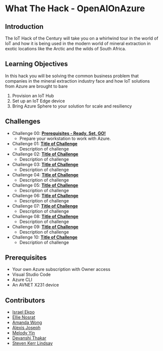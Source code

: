 # What The Hack - OpenAIOnAzure

## Introduction

The IoT Hack of the Century will take you on a whirlwind tour in the world of IoT and how it is being used in the modern world of mineral extraction in exotic locations like the Arctic and the wilds of South Africa.

## Learning Objectives

In this hack you will be solving the common business problem that companies in the mineral extraction industry face and how IoT solutions from Azure are brought to bare

1. Provision an IoT Hub
2. Set up an IoT Edge device
3. Bring Azure Sphere to your solution for scale and resiliency

## Challenges

- Challenge 00: **[Prerequisites - Ready, Set, GO!](Student/Challenge-00.md)**
	 - Prepare your workstation to work with Azure.
- Challenge 01: **[Title of Challenge](Student/Challenge-01.md)**
	 - Description of challenge
- Challenge 02: **[Title of Challenge](Student/Challenge-02.md)**
	 - Description of challenge
- Challenge 03: **[Title of Challenge](Student/Challenge-03.md)**
	 - Description of challenge
- Challenge 04: **[Title of Challenge](Student/Challenge-04.md)**
	 - Description of challenge
- Challenge 05: **[Title of Challenge](Student/Challenge-05.md)**
	 - Description of challenge
- Challenge 06: **[Title of Challenge](Student/Challenge-06.md)**
	 - Description of challenge
- Challenge 07: **[Title of Challenge](Student/Challenge-07.md)**
	 - Description of challenge
- Challenge 08: **[Title of Challenge](Student/Challenge-08.md)**
	 - Description of challenge
- Challenge 09: **[Title of Challenge](Student/Challenge-09.md)**
	 - Description of challenge
- Challenge 10: **[Title of Challenge](Student/Challenge-10.md)**
	 - Description of challenge

## Prerequisites

- Your own Azure subscription with Owner access
- Visual Studio Code
- Azure CLI
- An AVNET X231 device

## Contributors

- [Israel Ekpo](https://github.com/izzymsft)
- [Ellie Nosrat](https://github.com/ellienosrat)
- [Amanda Wong](https://github.com/wongamanda)
- [Alexis Joseph](https://github.com/alexistj)
- [Melody Yin](https://github.com/melody-N07)
- [Devanshi Thakar](https://github.com/devanshithakar12)
- [Steven Kerr Lindsay](https://github.com/MicrosoftCSA)
